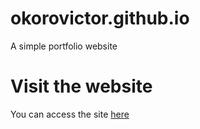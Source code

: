 # okorovictor.github.io

A simple portfolio website

# Visit the website

You can access the site [here](https://okorovictor.github.io)
